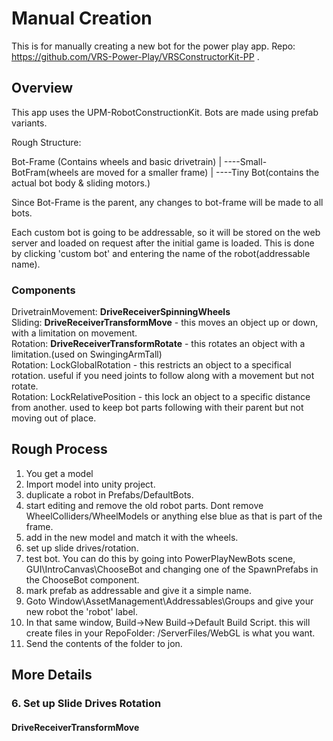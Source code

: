 # Manual Creation

This is for manually creating a new bot for the power play app. Repo: https://github.com/VRS-Power-Play/VRSConstructorKit-PP .

## Overview

This app uses the UPM-RobotConstructionKit. Bots are made using prefab variants.

Rough Structure:

Bot-Frame (Contains wheels and basic drivetrain)
|
----Small-BotFram(wheels are moved for a smaller frame)
    |
    ----Tiny Bot(contains the actual bot body & sliding motors.)
    
Since Bot-Frame is the parent, any changes to bot-frame will be made to all bots.

Each custom bot is going to be addressable, so it will be stored on the web server and loaded on request after the initial game is loaded. 
This is done by clicking 'custom bot' and entering the name of the robot(addressable name).

### Components
DrivetrainMovement: **DriveReceiverSpinningWheels**<br/>
Sliding: **DriveReceiverTransformMove** - this moves an object up or down, with a limitation on movement. <br/>
Rotation: **DriveReceiverTransformRotate** - this rotates an object with a limitation.(used on SwingingArmTall)<br/>
Rotation: LockGlobalRotation - this restricts an object to a specifical rotation. useful if you need joints to follow along with a movement but not rotate.<br/>
Rotation: LockRelativePosition - this lock an object to a specific distance from another. used to keep bot parts following with their parent but not moving out of place.<br/>

## Rough Process

1. You get a model
2. Import model into unity project.
3. duplicate a robot in Prefabs/DefaultBots.
4. start editing and remove the old robot parts. Dont remove WheelColliders/WheelModels or anything else blue as that is part of the frame.
5. add in the new model and match it with the wheels.
6. set up slide drives/rotation.
7. test bot. You can do this by going into PowerPlayNewBots scene, GUI\IntroCanvas\ChooseBot and changing one of the SpawnPrefabs in the ChooseBot component.
8. mark prefab as addressable and give it a simple name.
9. Goto Window\AssetManagement\Addressables\Groups and give your new robot the 'robot' label.
10. In that same window, Build->New Build->Default Build Script. this will create files in your RepoFolder: /ServerFiles/WebGL is what you want.
11. Send the contents of the folder to jon.

## More Details

### 6. Set up Slide Drives Rotation

#### DriveReceiverTransformMove


